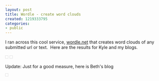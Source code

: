 ```yaml
---
layout: post
title: Wordle - create word clouds
created: 1219333795
categories:
- public
---
```

<p>I ran across this cool service, <a href="http://wordle.net">wordle.net</a> that creates word clouds of any submitted url or text.&nbsp; Here are the results for Kyle and my blogs.</p>
<p><a title="Wordle: Kyle" href="http://wordle.net/gallery/wrdl/134008/Kyle"><img style="border: 1px solid rgb(221, 221, 221); padding: 4px;" src="http://wordle.net/thumb/wrdl/134008/Kyle" alt="" /></a>  	 <a title="Wordle: Ben" href="http://wordle.net/gallery/wrdl/134007/Ben"><img style="border: 1px solid rgb(221, 221, 221); padding: 4px;" src="http://wordle.net/thumb/wrdl/134007/Ben" alt="" /></a></p>
<p>Update: Just for a good measure, here is Beth's blog</p>
<p><a title="Wordle: Beth" href="http://wordle.net/gallery/wrdl/217643/Beth"><img style="border: 1px solid rgb(221, 221, 221); padding: 4px;" src="http://wordle.net/thumb/wrdl/217643/Beth" alt="" /></a></p>
